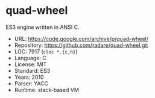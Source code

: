 # quad-wheel

ES3 engine written in ANSI C.

* URL:        https://code.google.com/archive/p/quad-wheel/
* Repository: https://github.com/radare/quad-wheel.git
* LOC:        7917 (`cloc *.{c,h}`)
* Language:   C
* License:    MIT
* Standard:   ES3
* Years:      2010
* Parser:     YACC
* Runtime:    stack-based VM
